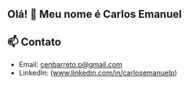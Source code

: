 ## Olá! 👋 Meu nome é Carlos Emanuel

## 📫 Contato

- Email: cenbarreto.p@gmail.com
- LinkedIn: (www.linkedin.com/in/carlosemanuelp)
